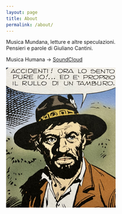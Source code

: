```yaml
---
layout: page
title: About
permalink: /about/
---
```


Musica Mundana, letture e altre speculazioni.  
Pensieri e parole di Giuliano Cantini.

Musica Humana &rarr; <a class="social-media-list" href="https://soundcloud.com/sampleme" target="_blank">SoundCloud</a>

![tamburo](/tamburo300px.jpg)  